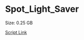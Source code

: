 # Spot_Light_Saver

Size: 0.25 GB

[Script Link](https://github.com/liuyal/Archive/blob/master/Python/Utilities/Miscellaneous/spotlight_saver.py)